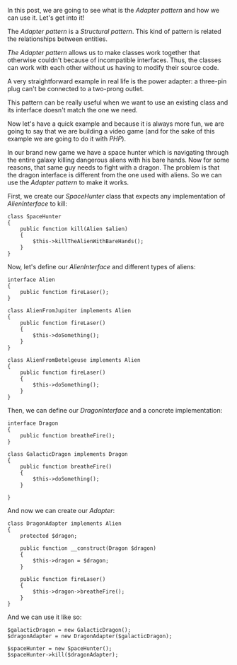 In this post, we are going to see what is the _Adapter pattern_ and how we can use it. Let's get into it!

The _Adapter pattern_ is a _Structural pattern_. This kind of pattern is related the relationships between entities.

_The Adapter pattern_ allows us to make classes work together that otherwise couldn't because of incompatible interfaces. Thus, the classes can work with each other without us having to modify their source code.

A very straightforward example in real life is the power adapter: a three-pin plug can't be connected to a two-prong outlet.

This pattern can be really useful when we want to use an existing class and its interface doesn't match the one we need.

Now let's have a quick example and because it is always more fun, we are going to say that we are building a video game (and for the sake of this example we are going to do it with _PHP_).

In our brand new game we have a space hunter which is navigating through the entire galaxy killing dangerous aliens with his bare hands. Now for some reasons, that same guy needs to fight with a dragon. The problem is that the dragon interface is different from the one used with aliens. So we can use the _Adapter pattern_ to make it works.

First, we create our _SpaceHunter_ class that expects any implementation of _AlienInterface_ to kill:

    class SpaceHunter
    {
        public function kill(Alien $alien)
        {
            $this->killTheAlienWithBareHands();
        }
    }

Now, let's define our _AlienInterface_ and different types of aliens:

    interface Alien
    {
        public function fireLaser();
    }

    class AlienFromJupiter implements Alien
    {
        public function fireLaser()
        {
            $this->doSomething();
        }
    }

    class AlienFromBetelgeuse implements Alien
    {
        public function fireLaser()
        {
            $this->doSomething();
        }
    }

Then, we can define our _DragonInterface_ and a concrete implementation:

    interface Dragon 
    {
        public function breatheFire();
    }

    class GalacticDragon implements Dragon
    {
        public function breatheFire()
        {
            $this->doSomething();
        }

    }

And now we can create our _Adapter_:

    class DragonAdapter implements Alien
    {
        protected $dragon;

        public function __construct(Dragon $dragon)
        {
            $this->dragon = $dragon;
        }

        public function fireLaser()
        {
            $this->dragon->breatheFire();
        }
    }

And we can use it like so:

    $galacticDragon = new GalacticDragon();
    $dragonAdapter = new DragonAdapter($galacticDragon);

    $spaceHunter = new SpaceHunter();
    $spaceHunter->kill($dragonAdapter);